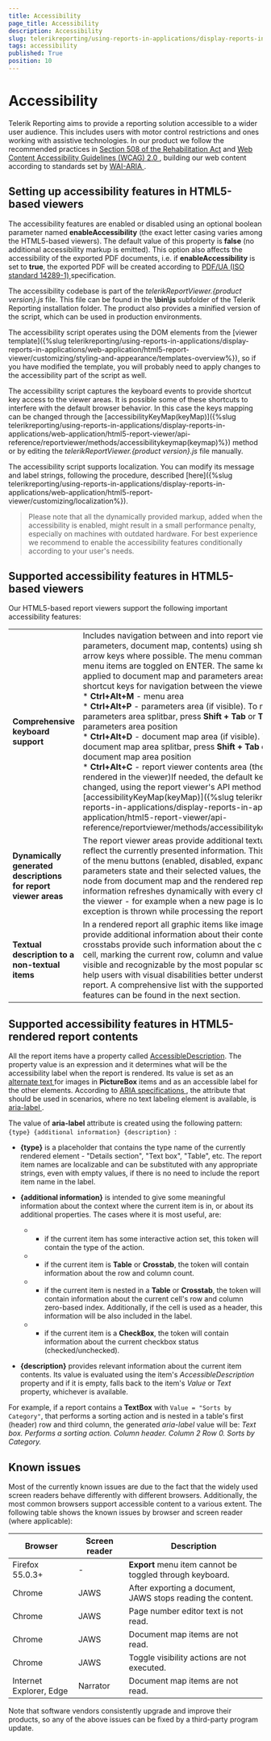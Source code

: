 ```yaml
---
title: Accessibility
page_title: Accessibility 
description: Accessibility
slug: telerikreporting/using-reports-in-applications/display-reports-in-applications/web-application/accessibility
tags: accessibility
published: True
position: 10
---
```


# Accessibility



Telerik Reporting aims to provide a reporting solution accessible to a wider user audience.         This includes users with motor control restrictions and ones working with assistive technologies.         In our product we follow the recommended practices in          [Section 508 of the Rehabilitation Act](http://www.section508.gov/)          and          [          Web Content Accessibility Guidelines (WCAG) 2.0        ](https://www.w3.org/TR/WCAG20/), building our web content according to standards set by          [          WAI-ARIA        ](https://www.w3.org/TR/wai-aria-practices/).       

## Setting up accessibility features in HTML5-based viewers

The accessibility features are enabled or disabled using an optional boolean parameter named __enableAccessibility__         (the exact letter casing varies among the HTML5-based viewers). The default value of this property is __false__         (no additional accessibility markup is emitted). This option also affects the accessibility of the exported PDF documents, i.e. if __enableAccessibility__         is set to __true__, the exported PDF will be created according to            [            PDF/UA (ISO standard 14289-1)          ](https://en.wikipedia.org/wiki/PDF/UA)            specification.         

The accessibility codebase is part of the          *telerikReportViewer.{product version}.js* file.           This file can be found in the __\bin\js__ subfolder of the Telerik Reporting installation folder.           The product also provides a minified version of the script, which can be used in production environments.         

The accessibility script operates using the DOM elements from the           [viewer template]({%slug telerikreporting/using-reports-in-applications/display-reports-in-applications/web-application/html5-report-viewer/customizing/styling-and-appearance/templates-overview%}),           so if you have modified the template, you will probably need to apply changes to the accessibility part of the script as well.         

The accessibility script captures the keyboard events to provide shortcut key access to the viewer areas.           It is possible some of these shortcuts to interfere with the default browser behavior.           In this case the keys mapping can be changed through the [accessibilityKeyMap(keyMap)]({%slug telerikreporting/using-reports-in-applications/display-reports-in-applications/web-application/html5-report-viewer/api-reference/reportviewer/methods/accessibilitykeymap(keymap)%}) method or by editing the          *telerikReportViewer.{product version}.js* file manually.         

The accessibility script supports localization. You can modify its message and label strings, following the procedure, described           [here]({%slug telerikreporting/using-reports-in-applications/display-reports-in-applications/web-application/html5-report-viewer/customizing/localization%}).         

> Please note that all the dynamically provided markup, added when the accessibility is enabled,             might result in a small performance penalty, especially on machines with outdated hardware.             For best experience we recommend to enable the accessibility features conditionally according to your user's needs.           


## Supported accessibility features in HTML5-based viewers

Our HTML5-based report viewers support the following important accessibility features:         

|   |   |
| ------ | ------ |
 __Comprehensive keyboard support__ |Includes navigation between and into report viewer areas (menu, parameters, document map, contents) using                 shortcut keys, TAB or arrow keys where possible. The menu commands and expandable menu items are toggled on ENTER.                 The same key mapping is applied to document map and parameters areas.The default shortcut keys for navigation between the viewer areas are:<br/>* __Ctrl+Alt+M__ - menu area<br/>* __Ctrl+Alt+P__ - parameters area (if visible). To navigate to the parameters area splitbar, press __Shift + Tab__ or __Tab__ based on the parameters area position<br/>* __Ctrl+Alt+D__ - document map area (if visible). To navigate the document map area splitbar, press __Shift + Tab__ or __Tab__ based on the document map area position<br/>* __Ctrl+Alt+C__ - report viewer contents area (the report currently rendered in the viewer)If needed, the default key mapping can be changed, using the report viewer's API method [accessibilityKeyMap(keyMap)]({%slug telerikreporting/using-reports-in-applications/display-reports-in-applications/web-application/html5-report-viewer/api-reference/reportviewer/methods/accessibilitykeymap(keymap)%}).|
| __Dynamically generated descriptions for report viewer areas__ |The report viewer areas provide additional textual details that reflect the currently presented information.                 This applies to the state of the menu buttons (enabled, disabled, expandable, etc.),                 the parameters state and their selected values, the currently selected node from document map and the rendered report.                 This information refreshes dynamically with every change that occurs in the viewer                 - for example when a new page is loaded or when an exception is thrown while processing the report.|
| __Textual description to a non-textual items__ |In a rendered report all graphic items like images, maps and charts provide additional information about their contents.                 Tables and crosstabs provide such information about the currently focused cell, marking the current row, column and value.                 These details are visible and recognizable by the most popular screen readers to help users with visual disabilities                 better understand the presented report. A comprehensive list with the supported report items features can be found in the next section.|


## Supported accessibility features in HTML5-rendered report contents

All the report items have a property called  [AccessibleDescription](/reporting/api/Telerik.Reporting.ReportItemBase#Telerik_Reporting_ReportItemBase_AccessibleDescription).           The property value is an expression and it determines what will be the accessibility label when the report is rendered.           Its value is set as an            [            alternate text          ](https://www.w3schools.com/tags/att_img_alt.asp)  for images in __PictureBox__ items and as an accessible label for the other elements. According to            [            ARIA specifications          ](https://developer.mozilla.org/en-US/docs/Web/Accessibility/ARIA)         , the attribute that should be used in scenarios, where no text labeling element is available, is            [            aria-label          ](https://www.w3.org/TR/wai-aria/states_and_properties#aria-label).         

The value of           __aria-label__         attribute is created using the following pattern: `{type} {additional information} {description} `:         

* __{type}__ is a placeholder that contains the type name of the currently rendered element - "Details section", "Text box", "Table", etc.               The report item names are localizable and can be substituted with any appropriate strings, even with empty values, if there is no need to include the report item name in the label.             

* __{additional information}__ is intended to give some meaningful information about the context where the current item is in, or about its additional properties.               The cases where it is most useful, are:             

   + - if the current item has some interactive action set, this token will contain the type of the action.                 

   + - if the current item is __Table__ or __Crosstab__, the token will contain information about the row and column count.                 

   + - if the current item is nested in a __Table__ or __Crosstab__, the token will contain information                   about the current cell's row and column zero-based index.                   Additionally, if the cell is used as a header, this information will be also included in the label.                 

   + - if the current item is a __CheckBox__, the token will contain information about the current checkbox status (checked/unchecked).                 

* __{description}__ provides relevant information about the current item contents. Its value is evaluated using the item's              *AccessibleDescription* property and if it is empty, falls back to the item's              *Value* or *Text* property, whichever is available.             

For example, if a report contains a __TextBox__ with `Value = "Sorts by Category"`,           that performs a sorting action and is nested in a table's first (header) row and third column,           the generated *aria-label* value will be:          *Text box. Performs a sorting action. Column header. Column 2 Row 0. Sorts by Category.* 

## Known issues

Most of the currently known issues are due to the fact that the widely used screen readers behave differently with different browsers.           Additionally, the most common browsers support accessible content to a various extent.           The following table shows the known issues by browser and screen reader (where applicable):         


| Browser | Screen reader | Description |
| ------ | ------ | ------ |
|Firefox 55.0.3+|-| __Export__ menu item cannot be toggled through keyboard.|
|Chrome|JAWS|After exporting a document, JAWS stops reading the content.|
|Chrome|JAWS|Page number editor text is not read.|
|Chrome|JAWS|Document map items are not read.|
|Chrome|JAWS|Toggle visibility actions are not executed.|
|Internet Explorer, Edge|Narrator|Document map items are not read.|


Note that software vendors consistently upgrade and improve their products, so any of the above issues can be fixed by a third-party program update.

